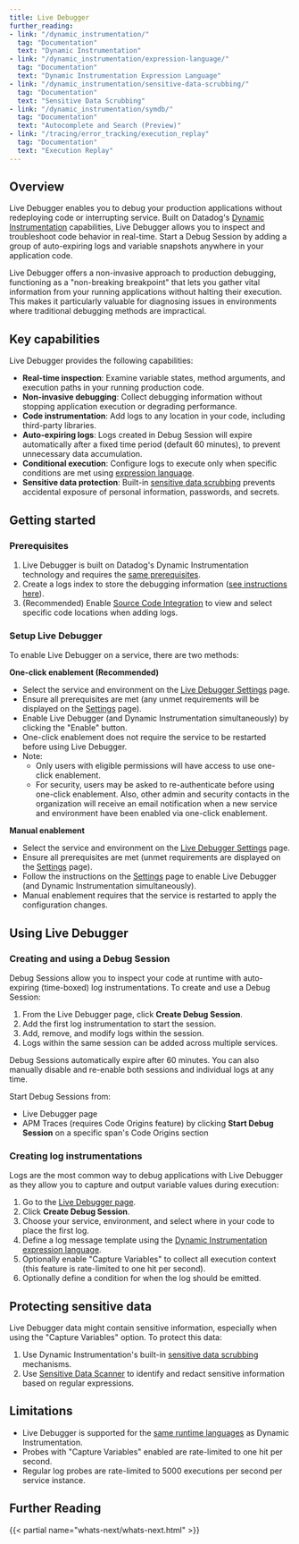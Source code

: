 ```yaml
---
title: Live Debugger
further_reading:
- link: "/dynamic_instrumentation/"
  tag: "Documentation"
  text: "Dynamic Instrumentation"
- link: "/dynamic_instrumentation/expression-language/"
  tag: "Documentation"
  text: "Dynamic Instrumentation Expression Language"
- link: "/dynamic_instrumentation/sensitive-data-scrubbing/"
  tag: "Documentation"
  text: "Sensitive Data Scrubbing"
- link: "/dynamic_instrumentation/symdb/"
  tag: "Documentation"
  text: "Autocomplete and Search (Preview)"
- link: "/tracing/error_tracking/execution_replay"
  tag: "Documentation"
  text: "Execution Replay"
---
```


## Overview

Live Debugger enables you to debug your production applications without redeploying code or interrupting service. Built on Datadog's [Dynamic Instrumentation][1] capabilities, Live Debugger allows you to inspect and troubleshoot code behavior in real-time. Start a Debug Session by adding a group of auto-expiring logs and variable snapshots anywhere in your application code. 

Live Debugger offers a non-invasive approach to production debugging, functioning as a "non-breaking breakpoint" that lets you gather vital information from your running applications without halting their execution. This makes it particularly valuable for diagnosing issues in environments where traditional debugging methods are impractical.

## Key capabilities

Live Debugger provides the following capabilities:

* **Real-time inspection**: Examine variable states, method arguments, and execution paths in your running production code.
* **Non-invasive debugging**: Collect debugging information without stopping application execution or degrading performance.
* **Code instrumentation**: Add logs to any location in your code, including third-party libraries.
* **Auto-expiring logs**: Logs created in Debug Session will expire automatically after a fixed time period (default 60 minutes), to prevent unnecessary data accumulation.
* **Conditional execution**: Configure logs to execute only when specific conditions are met using [expression language][2].
* **Sensitive data protection**: Built-in [sensitive data scrubbing][3] prevents accidental exposure of personal information, passwords, and secrets.

## Getting started

### Prerequisites

1. Live Debugger is built on Datadog's Dynamic Instrumentation technology and requires the [same prerequisites][16].
2. Create a logs index to store the debugging information ([see instructions here][19]).
3. (Recommended) Enable [Source Code Integration][20] to view and select specific code locations when adding logs.

### Setup Live Debugger

To enable Live Debugger on a service, there are two methods:

**One-click enablement (Recommended)**
- Select the service and environment on the [Live Debugger Settings][18] page.
- Ensure all prerequisites are met (any unmet requirements will be displayed on the [Settings][18] page).
- Enable Live Debugger (and Dynamic Instrumentation simultaneously) by clicking the "Enable" button.
- One-click enablement does not require the service to be restarted before using Live Debugger.
- Note:
    - Only users with eligible permissions will have access to use one-click enablement.
    - For security, users may be asked to re-authenticate before using one-click enablement. Also, other admin and security contacts in the organization will receive an email notification when a new service and environment have been enabled via one-click enablement.

**Manual enablement**
- Select the service and environment on the [Live Debugger Settings][18] page.
- Ensure all prerequisites are met (unmet requirements are displayed on the [Settings][18] page).
- Follow the instructions on the [Settings][18] page to enable Live Debugger (and Dynamic Instrumentation simultaneously).
- Manual enablement requires that the service is restarted to apply the configuration changes.

## Using Live Debugger

### Creating and using a Debug Session

Debug Sessions allow you to inspect your code at runtime with auto-expiring (time-boxed) log instrumentations. To create and use a Debug Session:

1. From the Live Debugger page, click **Create Debug Session**.
2. Add the first log instrumentation to start the session.
3. Add, remove, and modify logs within the session.
4. Logs within the same session can be added across multiple services.

Debug Sessions automatically expire after 60 minutes. You can also manually disable and re-enable both sessions and individual logs at any time.

Start Debug Sessions from:
- Live Debugger page
- APM Traces (requires Code Origins feature) by clicking **Start Debug Session** on a specific span's Code Origins section

### Creating log instrumentations

Logs are the most common way to debug applications with Live Debugger as they allow you to capture and output variable values during execution:

1. Go to the [Live Debugger page][14].
2. Click **Create Debug Session**.
3. Choose your service, environment, and select where in your code to place the first log.
4. Define a log message template using the [Dynamic Instrumentation expression language][2].
5. Optionally enable "Capture Variables" to collect all execution context (this feature is rate-limited to one hit per second).
6. Optionally define a condition for when the log should be emitted.


## Protecting sensitive data

Live Debugger data might contain sensitive information, especially when using the "Capture Variables" option. To protect this data:

1. Use Dynamic Instrumentation's built-in [sensitive data scrubbing][3] mechanisms.
4. Use [Sensitive Data Scanner][15] to identify and redact sensitive information based on regular expressions.

## Limitations

- Live Debugger is supported for the [same runtime languages][17] as Dynamic Instrumentation.
- Probes with "Capture Variables" enabled are rate-limited to one hit per second.
- Regular log probes are rate-limited to 5000 executions per second per service instance.

## Further Reading

{{< partial name="whats-next/whats-next.html" >}}

[1]: /dynamic_instrumentation/
[2]: /dynamic_instrumentation/expression-language/
[3]: /dynamic_instrumentation/sensitive-data-scrubbing/
[4]: /agent/
[5]: /agent/remote_config/
[6]: https://github.com/DataDog/dd-trace-java
[7]: https://github.com/DataDog/dd-trace-py
[8]: https://github.com/DataDog/dd-trace-dotnet
[9]: https://github.com/DataDog/dd-trace-js
[10]: https://github.com/DataDog/dd-trace-rb
[11]: https://github.com/DataDog/dd-trace-php
[12]: /getting_started/tagging/unified_service_tagging/
[13]: https://app.datadoghq.com/dynamic-instrumentation/setup
[14]: https://app.datadoghq.com/debugging/sessions
[15]: /security/sensitive_data_scanner/ 
[16]: /dynamic_instrumentation/#prerequisites
[17]: /dynamic_instrumentation/enabling
[18]: /debugging/settings
[19]: /dynamic_instrumentation/#create-a-logs-index
[20]: /integrations/guide/source-code-integration/